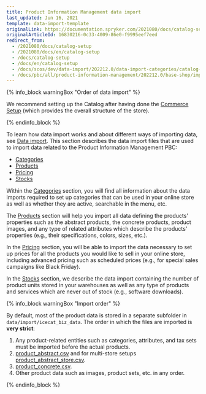```yaml
---
title: Product Information Management data import
last_updated: Jun 16, 2021
template: data-import-template
originalLink: https://documentation.spryker.com/2021080/docs/catalog-setup
originalArticleId: 16830216-0c33-4009-86e0-f9995eef7eed
redirect_from:
  - /2021080/docs/catalog-setup
  - /2021080/docs/en/catalog-setup
  - /docs/catalog-setup
  - /docs/en/catalog-setup
  - /docs/scos/dev/data-import/202212.0/data-import-categories/catalog-setup/catalog-setup.html
  - /docs/pbc/all/product-information-management/202212.0/base-shop/import-and-export-data/import-product-catalog-data.html
---
```


{% info_block warningBox "Order of data import" %}

We recommend setting up the Catalog after having done the [Commerce Setup](/docs/dg/dev/data-import/{{page.version}}/data-import-categories/commerce-setup/commerce-setup.html) (which provides the overall structure of the store).

{% endinfo_block %}

To learn how data import works and about different ways of importing data, see [Data import](/docs/dg/dev/data-import/{{page.version}}/data-import.html). This section describes the data import files that are used to import data related to the Product Information Management PBC:


* [Categories](/docs/pbc/all/product-information-management/{{page.version}}/base-shop/import-and-export-data/categories-data-import/categories-data-import.html)
* [Products](/docs/pbc/all/product-information-management/{{page.version}}/base-shop/import-and-export-data/products-data-import/products-data-import.html)
* [Pricing](/docs/pbc/all/price-management/{{site.version}}/base-shop/import-and-export-data/import-and-export-price-management-data.html)
* [Stocks](/docs/pbc/all/warehouse-management-system/{{page.version}}/base-shop/import-and-export-data/import-file-details-product-stock.csv.html)

Within the [Categories](/docs/pbc/all/product-information-management/{{page.version}}/base-shop/import-and-export-data/categories-data-import/categories-data-import.html) section, you will find all information about the data imports required to set up categories that can be used in your online store as well as whether they are active, searchable in the menu, etc.

The  [Products](/docs/pbc/all/product-information-management/{{page.version}}/base-shop/import-and-export-data/products-data-import/products-data-import.html) section will help you import all data defining the products' properties such as the abstract products, the concrete products, product images, and any type of related attributes which describe the products' properties (e.g., their specifications, colors, sizes, etc.).

In the [Pricing](/docs/pbc/all/price-management/{{site.version}}/base-shop/import-and-export-data/import-and-export-price-management-data.html) section, you will be able to import the data necessary to set up prices for all the products you would like to sell in your online store, including advanced pricing such as scheduled prices (e.g., for special sales campaigns like Black Friday).

In the  [Stocks](/docs/pbc/all/warehouse-management-system/{{page.version}}/base-shop/import-and-export-data/import-file-details-product-stock.csv.html) section, we describe the data import containing the number of product units stored in your warehouses as well as any type of products and services which are never out of stock (e.g., software downloads).


{% info_block warningBox "Import order" %}

By default, most of the product data is stored in a separate subfolder in `data/import/icecat_biz_data`. The order in which the files are imported is **very strict**:

1. Any product-related entities such as categories, attributes, and tax sets must be imported before the actual products.
2. [product_abstract.csv](/docs/pbc/all/product-information-management/{{page.version}}/base-shop/import-and-export-data/products-data-import/import-file-details-product-abstract.csv.html) and for multi-store setups [product_abstract_store.csv](/docs/pbc/all/product-information-management/{{page.version}}/base-shop/import-and-export-data/products-data-import/import-file-details-product-abstract-store.csv.html).
3. [product_concrete.csv](/docs/pbc/all/product-information-management/{{page.version}}/base-shop/import-and-export-data/products-data-import/import-file-details-product-concrete.csv.html).
4. Other product data such as images, product sets, etc. in any order.

{% endinfo_block %}
